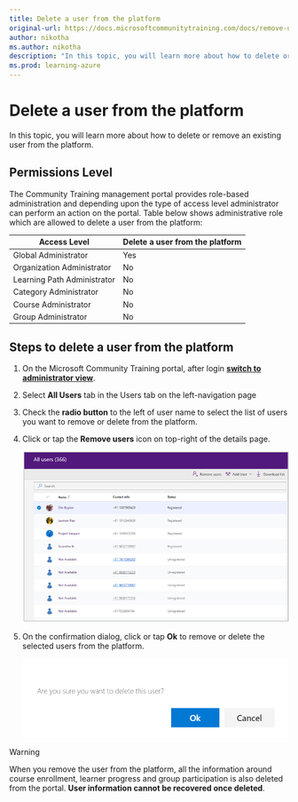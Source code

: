 ```yaml
---
title: Delete a user from the platform
original-url: https://docs.microsoftcommunitytraining.com/docs/remove-user-from-the-portal
author: nikotha
ms.author: nikotha
description: "In this topic, you will learn more about how to delete or remove an existing user from the platform."
ms.prod: learning-azure
---
```


# Delete a user from the platform

In this topic, you will learn more about how to delete or remove an existing user from the platform.

## Permissions Level

The Community Training management portal provides role-based administration and depending upon the type of access level administrator can perform an action on the portal. Table below shows administrative role which are allowed to delete a user from the platform:

| Access Level    | Delete a user from the platform |
| --- | --- |
| Global Administrator | Yes |
| Organization Administrator | No |
| Learning Path Administrator | No |
| Category Administrator | No |
| Course Administrator | No |
| Group Administrator | No |

## Steps to delete a user from the platform

1. On the Microsoft Community Training portal, after login [**switch to administrator view**](../../get-started/step-by-step-configuration-guide.md#step-2--switch-to-administrator-view-of-the-portal).

2. Select **All Users** tab in the Users tab on the left-navigation page

3. Check the **radio button** to the left of user name to select the list of users you want to remove or delete from the platform.

4. Click or tap the **Remove users** icon on top-right of the details page.

    ![Delete user from platform](../../media/Delet%20user%20from%20platform.png)

5. On the confirmation dialog, click or tap **Ok** to remove or delete the selected users from the platform.

    ![Confirmation dialog](../../media/image%2863%29.png)

> [!WARNING]
> When you remove the user from the platform, all the information around course enrollment, learner progress and group participation is also deleted from the portal. **User information cannot be recovered once deleted**.
